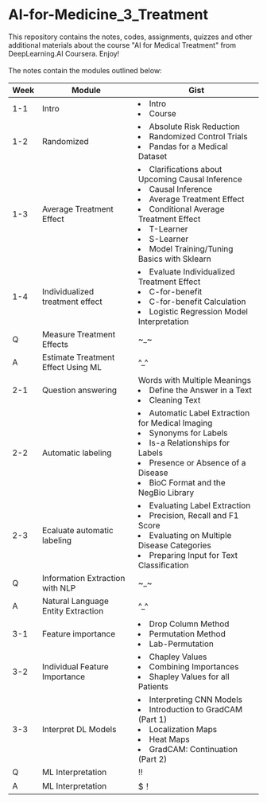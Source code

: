 # AI-for-Medicine_3_Treatment
This repository contains the notes, codes, assignments, quizzes and other additional materials about the course "AI for Medical Treatment" from DeepLearning.AI Coursera. Enjoy!  <br></br>
The notes contain the modules outlined below:<br>

|Week|Module|Gist|
|---|---|---|
|1-1|Intro|<li>Intro</li><li>Course</li>|
|1-2|Randomized|<li>Absolute Risk Reduction</li><li>Randomized Control Trials</li><li>Pandas for a Medical Dataset</li>
|1-3|Average Treatment Effect|<li>Clarifications about Upcoming Causal Inference</li><li>Causal Inference</li><li>Average Treatment Effect</li><li>Conditional Average Treatment Effect</li><li>T-Learner</li><li>S-Learner</li><li>Model Training/Tuning Basics with Sklearn</li>
|1-4|Individualized treatment effect|<li>Evaluate Individualized Treatment Effect</li><li>C-for-benefit</li><li>C-for-benefit Calculation</li><li>Logistic Regression Model Interpretation</li>
|Q|Measure Treatment Effects|~_~|
|A|Estimate Treatment Effect Using ML|^_^|
|2-1|Question answering|Words with Multiple Meanings</li><li>Define the Answer in a Text</li><li>Cleaning Text</li>
|2-2|Automatic labeling|<li>Automatic Label Extraction for Medical Imaging</li><li>Synonyms for Labels</li><li>Is-a Relationships for Labels</li><li>Presence or Absence of a Disease</li><li>BioC Format and the NegBio Library</li>
|2-3|Ecaluate automatic labeling|<li>Evaluating Label Extraction</li><li>Precision, Recall and F1 Score</li><li>Evaluating on Multiple Disease Categories</li><li>Preparing Input for Text Classification</li>
|Q|Information Extraction with NLP|~_~|
|A|Natural Language Entity Extraction|^_^|
|3-1|Feature importance|<li>Drop Column Method</li><li>Permutation Method</li><li>Lab-Permutation</li>
|3-2|Individual Feature Importance|<li>Chapley Values</li><li>Combining Importances</li><li>Shapley Values for all Patients</li>
|3-3|Interpret DL Models|<li>Interpreting CNN Models</li><li>Introduction to GradCAM (Part 1)</li><li>Localization Maps</li><li>Heat Maps</li><li>GradCAM: Continuation (Part 2)</li>
|Q|ML Interpretation|!!|
|A|ML Interpretation|$！|

